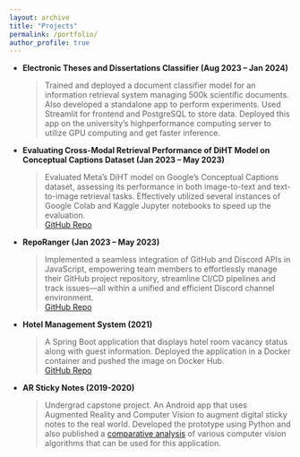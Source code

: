 ```yaml
---
layout: archive
title: "Projects"
permalink: /portfolio/
author_profile: true
---
```


- **Electronic Theses and Dissertations Classifier (Aug 2023 – Jan 2024)**
    > Trained and deployed a document classifier model for an information retrieval system managing 500k scientific documents. Also developed a standalone app to perform experiments. Used Streamlit for frontend and PostgreSQL to store data. Deployed this app on the university’s highperformance computing server to utilize GPU computing and get faster inference.

- **Evaluating Cross-Modal Retrieval Performance of DiHT Model on Conceptual Captions Dataset (Jan 2023 – May 2023)**
    > Evaluated Meta’s DiHT model on Google’s Conceptual Captions dataset, assessing its performance in both image-to-text and text-to-image retrieval tasks. Effectively utilized several instances of Google Colab and Kaggle Jupyter notebooks to speed up the evaluation.  
    [GitHub Repo](https://github.com/kanadn/DiHT-GCC)

- **RepoRanger (Jan 2023 – May 2023)**
    > Implemented a seamless integration of GitHub and Discord APIs in JavaScript, empowering team members to effortlessly manage their GitHub project repository, streamline CI/CD pipelines and track issues—all within a unified and efficient Discord channel environment.  
    [GitHub Repo](https://github.com/kanadn/RepoRanger)

- **Hotel Management System (2021)**  
    > A Spring Boot application that displays hotel room vacancy status along with guest information. Deployed the application in a Docker container and pushed the image on Docker Hub.  
    [GitHub Repo](https://github.com/kanadn/learning-spring)

- **AR Sticky Notes (2019-2020)**  
    > Undergrad capstone project. An Android app that uses Augmented Reality and Computer Vision to augment digital sticky notes to the real world. Developed the prototype using Python and also published a [comparative analysis](https://kanadn.github.io/files/full-paper_ICETET.pdf) of various computer vision algorithms that can be used for this application.